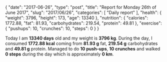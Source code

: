 {
    "date": "2017-06-26",
    "type": "post",
    "title": "Report for Monday 26th of June 2017",
    "slug": "2017\/06\/26",
    "categories": [
        "Daily report"
    ],
    "health": {
        "weight": 3796,
        "height": 173,
        "age": 13340
    },
    "nutrition": {
        "calories": 1772.88,
        "fat": 81.93,
        "carbohydrates": 219.54,
        "protein": 49.81
    },
    "exercise": {
        "pushups": 10,
        "crunches": 10,
        "steps": 0
    }
}

Today I am <strong>13340 days</strong> old and my weight is <strong>3796 kg</strong>. During the day, I consumed <strong>1772.88 kcal</strong> coming from <strong>81.93 g</strong> fat, <strong>219.54 g</strong> carbohydrates and <strong>49.81 g</strong> protein. Managed to do <strong>10 push-ups</strong>, <strong>10 crunches</strong> and walked <strong>0 steps</strong> during the day which is approximately <strong>0 km</strong>.